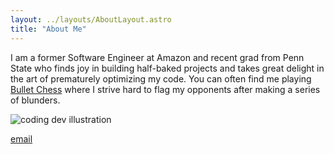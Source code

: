 ```yaml
---
layout: ../layouts/AboutLayout.astro
title: "About Me"
---
```


<div class="flex sm:flex-row flex-col">
  <div class="w-full sm:w-2/3 px-3">
    <p>I am a former Software Engineer at Amazon and recent grad from Penn State who finds joy in building half-baked projects and takes great delight in the art of prematurely optimizing my code. You can often find me playing <a target="_blank" href="https://www.chess.com/member/imvshnkr">Bullet Chess</a> where I strive hard to flag my opponents after making a series of blunders.</p>
  </div>
  <div class="sm:w-1/3">
    <img src="/assets/me.jpg" class=" mx-auto rounded-lg" alt="coding dev illustration">
  </div>
</div>

[email](mailto:vishwas1020@gmail.com)
